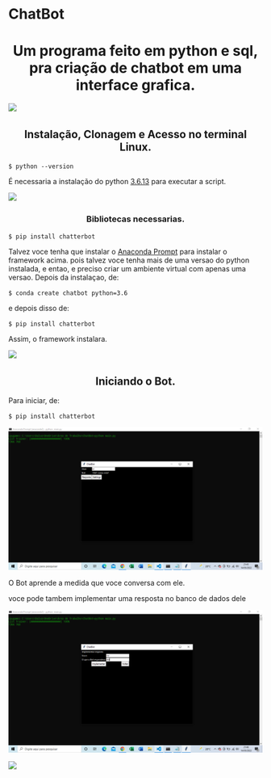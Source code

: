 # ChatBot
<h1 align="center">Um programa feito em python e sql, pra criação de chatbot em uma interface grafica.</h1>

![](https://camo.githubusercontent.com/71b837571c48af3aa60a73dbc9d5936aa359d78efbfa8a6743cbbbc16b80ef4d/68747470733a2f2f63646e2e646973636f72646170702e636f6d2f6174746163686d656e74732f3830353930323039333930363630383138362f3830353931333937323533353539303932322f74656e6f722e676966)

<h2 align="center">Instalação, Clonagem e Acesso no terminal Linux.</h2>

```
$ python --version
```

É necessaria a instalação do python <a href="https://www.python.org/downloads/release/python-3613/">3.6.13</a> para executar a script.

![](https://camo.githubusercontent.com/71b837571c48af3aa60a73dbc9d5936aa359d78efbfa8a6743cbbbc16b80ef4d/68747470733a2f2f63646e2e646973636f72646170702e636f6d2f6174746163686d656e74732f3830353930323039333930363630383138362f3830353931333937323533353539303932322f74656e6f722e676966)

<h3 align="center">Bibliotecas necessarias.</h3>

```
$ pip install chatterbot
```

Talvez voce tenha que instalar o <a href="https://docs.anaconda.com/anaconda/install/">Anaconda Prompt</a> para instalar o framework acima. pois talvez voce tenha mais de uma versao do python instalada, e entao, e preciso criar um ambiente virtual com apenas uma versao.
Depois da instalaçao, de: 

```
$ conda create chatbot python=3.6
```

e depois disso de:

```
$ pip install chatterbot
```
Assim, o framework instalara.

![](https://camo.githubusercontent.com/71b837571c48af3aa60a73dbc9d5936aa359d78efbfa8a6743cbbbc16b80ef4d/68747470733a2f2f63646e2e646973636f72646170702e636f6d2f6174746163686d656e74732f3830353930323039333930363630383138362f3830353931333937323533353539303932322f74656e6f722e676966)

<h2 align="center">Iniciando o Bot.</h2>

Para iniciar, de:

```
$ pip install chatterbot
```

![foto](
https://github.com/yScottDev/ChatBot/blob/main/Captura%20de%20Tela%20(40).png)

O Bot aprende a medida que voce conversa com ele.

voce pode tambem implementar uma resposta no banco de dados dele

![foto](
https://github.com/yScottDev/ChatBot/blob/main/Captura%20de%20Tela%20(42).png)

![](https://camo.githubusercontent.com/71b837571c48af3aa60a73dbc9d5936aa359d78efbfa8a6743cbbbc16b80ef4d/68747470733a2f2f63646e2e646973636f72646170702e636f6d2f6174746163686d656e74732f3830353930323039333930363630383138362f3830353931333937323533353539303932322f74656e6f722e676966)
